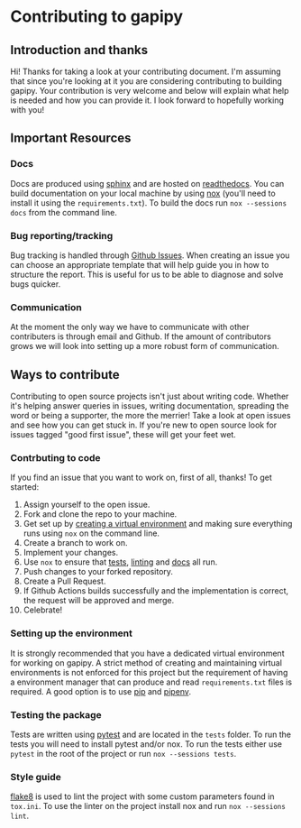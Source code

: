 # Contributing to gapipy
## Introduction and thanks
Hi! Thanks for taking a look at your contributing document. I'm assuming that since you're looking at it 
you are considering contributing to building gapipy. Your contribution is very welcome and below will explain
what help is needed and how you can provide it. I look forward to hopefully working with you!


## Important Resources
### Docs
Docs are produced using [sphinx](https://www.sphinx-doc.org/en/master/) and are hosted on [readthedocs](https://google-analytics-python.readthedocs.io/en/latest/). You can build documentation on your local machine by using [nox](https://nox.thea.codes/en/stable/) (you'll need to install it using the `requirements.txt`). To build the docs run `nox --sessions docs` from the command line.

### Bug reporting/tracking
Bug tracking is handled through [Github Issues](https://github.com/HFulcher/gapipy/issues). When creating an issue you can choose an appropriate template that will
help guide you in how to structure the report. This is useful for us to be able to diagnose and solve bugs quicker.

### Communication
At the moment the only way we have to communicate with other contributers is through email and Github. If the amount of
contributors grows we will look into setting up a more robust form of communication.


## Ways to contribute
Contributing to open source projects isn't just about writing code. Whether it's helping answer queries in issues, writing documentation,
spreading the word or being a supporter, the more the merrier! Take a look at open issues and see how you can get stuck in. If you're new to
open source look for issues tagged "good first issue", these will get your feet wet.

### Contrbuting to code
If you find an issue that you want to work on, first of all, thanks! To get started:

1. Assign yourself to the open issue.
2. Fork and clone the repo to your machine.
3. Get set up by [creating a virtual environment](#setting-up-the-environment) and making sure everything runs using `nox` on the command line.
4. Create a branch to work on.
5. Implement your changes.
6. Use `nox` to ensure that [tests](#testing-the-package), [linting](#style-guide) and [docs](#docs) all run.
7. Push changes to your forked repository.
8. Create a Pull Request.
9. If Github Actions builds successfully and the implementation is correct, the request will be approved and merge.
10. Celebrate!

### Setting up the environment
It is strongly recommended that you have a dedicated virtual environment for working on gapipy. A strict method of creating
and maintaining virtual environments is not enforced for this project but the requirement of having a environment manager that can
produce and read `requirements.txt` files is required. A good option is to use [pip](https://pip.pypa.io/en/stable/) and [pipenv](https://pypi.org/project/pipenv/).

### Testing the package
Tests are written using [pytest](https://docs.pytest.org/en/latest/) and are located in the `tests` folder. To run the tests you will need to install
pytest and/or nox. To run the tests either use `pytest` in the root of the project or run `nox --sessions tests`.

### Style guide
[flake8](https://flake8.pycqa.org/en/latest/) is used to lint the project with some custom parameters found in `tox.ini`. To use the linter on the project install nox and
run `nox --sessions lint`.